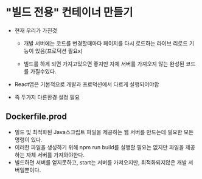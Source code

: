 # "빌드 전용" 컨테이너 만들기

- 현재 우리가 가진것

  - 개발 서버에는 코드를 변경할때마다 페이지를 다시 로드하는 라이브 리로드 기능이 있음(프로덕션 필요x)

  - 빌드를 하게 되면 가지고있으면 좋지만 자체 서버를 가져오지 않는 완성된 코드를 가질수있다.

- React앱은 기본적으로 개발과 프로덕션에서 다르게 실행되어야함
- 즉 두가지 다른환경 설정 필요

## Dockerfile.prod

- 빌드 및 최적화된 Java스크립트 파일을 제공하는 웹 서버를 만드는데 필요한 모든 명령이 있다.
- 이러한 파일을 생성하기 위해 npm run build를 실행할 필요는 없지만 파일을 제공하는 자체 서버를 가져와야한다.
- 빌드하면 서버를 얻지못하고, start는 서버를 가져오지만, 최적화되지않은 개발 서버일뿐이다.
